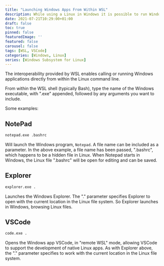 ```yaml
---
title: "Launching Windows Apps From Within WSL"
description: While using a Linux in Windows it is possible to run Windows applications. 
date: 2021-07-21T10:29:00+01:00
draft: false
toc: true
pinned: false
featuredImage: ''
featured: false
carousel: false
tags: [WSL, VSCode]
categories: [Windows, Linux]
series: [Windows Subsystem for Linux]
---
```


The interoperability provided by WSL enables calling or running Windows applications directly from within the Linux command line.

<!--more-->

From within the WSL shell (typically Bash), type the name of the Windows executable, with ".exe" appended, followed by any arguments you want to include. 

Some examples:

## NotePad

```BASH
notepad.exe .bashrc
```
Will launch the Windows program, `Notepad`.  A file name can be included as a parameter.  In the above example, a file name has been passed, ".bashrc", which happens to be a hidden file in Linux. When Notepad starts in Windows, the Linux file ".bashrc" will be open for editing and can be saved.

## Explorer

```BASH
explorer.exe .
```

Launches the Windows Explorer. The "." parameter specifies Explorer to open with the current location in the Linux file system. So Explorer launches in Windows, browsing Linux files.

## VSCode

```BASH
code.exe .
```
Opens the Windows app VSCode, in "remote WSL" mode, allowing VSCode to support the development of native Linux apps. As with Explorer above, the "." parameter specifies to work with the current location in the Linux file system.
